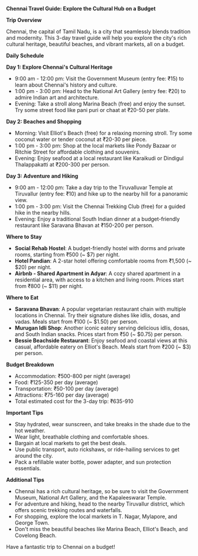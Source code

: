 **Chennai Travel Guide: Explore the Cultural Hub on a Budget**

**Trip Overview**

Chennai, the capital of Tamil Nadu, is a city that seamlessly blends tradition and modernity. This 3-day travel guide will help you explore the city's rich cultural heritage, beautiful beaches, and vibrant markets, all on a budget.

**Daily Schedule**

**Day 1: Explore Chennai's Cultural Heritage**

* 9:00 am - 12:00 pm: Visit the Government Museum (entry fee: ₹15) to learn about Chennai's history and culture.
* 1:00 pm - 3:00 pm: Head to the National Art Gallery (entry fee: ₹20) to admire Indian art and architecture.
* Evening: Take a stroll along Marina Beach (free) and enjoy the sunset. Try some street food like pani puri or chaat at ₹20-50 per plate.

**Day 2: Beaches and Shopping**

* Morning: Visit Elliot's Beach (free) for a relaxing morning stroll. Try some coconut water or tender coconut at ₹20-30 per piece.
* 1:00 pm - 3:00 pm: Shop at the local markets like Pondy Bazaar or Ritchie Street for affordable clothing and souvenirs.
* Evening: Enjoy seafood at a local restaurant like Karaikudi or Dindigul Thalappakatti at ₹200-300 per person.

**Day 3: Adventure and Hiking**

* 9:00 am - 12:00 pm: Take a day trip to the Tiruvalluvar Temple at Tiruvallur (entry fee: ₹10) and hike up to the nearby hill for a panoramic view.
* 1:00 pm - 3:00 pm: Visit the Chennai Trekking Club (free) for a guided hike in the nearby hills.
* Evening: Enjoy a traditional South Indian dinner at a budget-friendly restaurant like Saravana Bhavan at ₹150-200 per person.

**Where to Stay**

* **Social Rehab Hostel**: A budget-friendly hostel with dorms and private rooms, starting from ₹500 (~ $7) per night.
* **Hotel Pandian**: A 2-star hotel offering comfortable rooms from ₹1,500 (~ $20) per night.
* **Airbnb - Shared Apartment in Adyar**: A cozy shared apartment in a residential area, with access to a kitchen and living room. Prices start from ₹800 (~ $11) per night.

**Where to Eat**

* **Saravana Bhavan**: A popular vegetarian restaurant chain with multiple locations in Chennai. Try their signature dishes like idlis, dosas, and vadas. Meals start from ₹100 (~ $1.50) per person.
* **Murugan Idli Shop**: Another iconic eatery serving delicious idlis, dosas, and South Indian snacks. Prices start from ₹50 (~ $0.75) per person.
* **Bessie Beachside Restaurant**: Enjoy seafood and coastal views at this casual, affordable eatery on Elliot's Beach. Meals start from ₹200 (~ $3) per person.

**Budget Breakdown**

* Accommodation: ₹500-800 per night (average)
* Food: ₹125-350 per day (average)
* Transportation: ₹50-100 per day (average)
* Attractions: ₹75-160 per day (average)
* Total estimated cost for the 3-day trip: ₹635-910

**Important Tips**

* Stay hydrated, wear sunscreen, and take breaks in the shade due to the hot weather.
* Wear light, breathable clothing and comfortable shoes.
* Bargain at local markets to get the best deals.
* Use public transport, auto rickshaws, or ride-hailing services to get around the city.
* Pack a refillable water bottle, power adapter, and sun protection essentials.

**Additional Tips**

* Chennai has a rich cultural heritage, so be sure to visit the Government Museum, National Art Gallery, and the Kapaleeswarar Temple.
* For adventure and hiking, head to the nearby Tiruvallur district, which offers scenic trekking routes and waterfalls.
* For shopping, explore the local markets in T. Nagar, Mylapore, and George Town.
* Don't miss the beautiful beaches like Marina Beach, Elliot's Beach, and Covelong Beach.

Have a fantastic trip to Chennai on a budget!